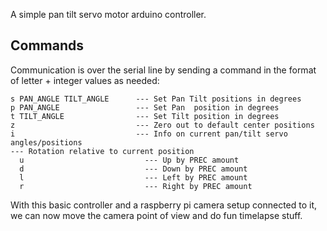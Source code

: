 A simple pan tilt servo motor arduino controller.

Commands
---
Communication is over the serial line by sending a command in the format of letter + integer values as needed:
```
s PAN_ANGLE TILT_ANGLE      --- Set Pan Tilt positions in degrees
p PAN_ANGLE                 --- Set Pan  position in degrees
t TILT_ANGLE                --- Set Tilt position in degrees
z                           --- Zero out to default center positions
i                           --- Info on current pan/tilt servo angles/positions
--- Rotation relative to current position
  u                           --- Up by PREC amount
  d                           --- Down by PREC amount
  l                           --- Left by PREC amount
  r                           --- Right by PREC amount
```


With this basic controller and a raspberry pi camera setup connected to it, 
we can now move the camera point of view and do fun timelapse stuff.
